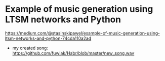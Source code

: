 


# Example of music generation using LTSM networks and Python
https://medium.com/@stasinskipawel/example-of-music-generation-using-ltsm-networks-and-python-74cda110a2ad

- my created song:
https://github.com/fuwiak/Habr/blob/master/new_song.wav
